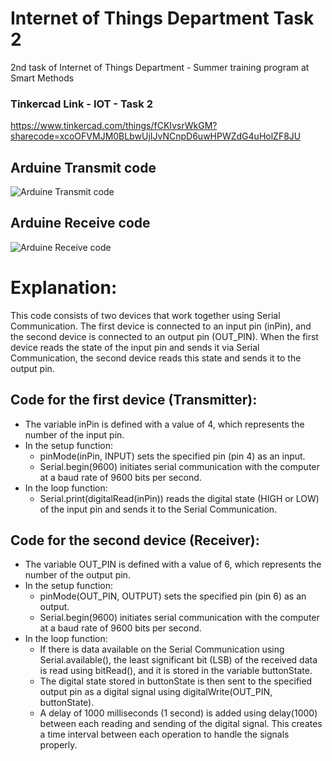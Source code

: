 # Internet of Things Department Task 2
2nd task of Internet of Things Department - Summer training program at Smart Methods


### Tinkercad Link - IOT - Task 2
https://www.tinkercad.com/things/fCKIvsrWkGM?sharecode=xcoOFVMJM0BLbwUjIJvNCnpD6uwHPWZdG4uHolZF8JU

## Arduine Transmit code 

![‏‏Arduine Transmit code ](https://github.com/H16Bw/Internet-of-Things-Department-Task-2/assets/139852537/82e543af-307d-42d0-9efc-b74e572511b5)

   

## Arduine Receive code 


![Arduine Receive code ](https://github.com/H16Bw/Internet-of-Things-Department-Task-2/assets/139852537/cb33d084-cb6b-4d5f-af15-1aaa9072c2e5)


# Explanation:

This code consists of two devices that work together using Serial Communication. The first device is connected to an input pin (inPin), and the second device is connected to an output pin (OUT_PIN). When the first device reads the state of the input pin and sends it via Serial Communication, the second device reads this state and sends it to the output pin.

## Code for the first device (Transmitter):

- The variable inPin is defined with a value of 4, which represents the number of the input pin.
- In the setup function:
  - pinMode(inPin, INPUT) sets the specified pin (pin 4) as an input.
  - Serial.begin(9600) initiates serial communication with the computer at a baud rate of 9600 bits per second.
- In the loop function:
  - Serial.print(digitalRead(inPin)) reads the digital state (HIGH or LOW) of the input pin and sends it to the Serial Communication.

## Code for the second device (Receiver):

- The variable OUT_PIN is defined with a value of 6, which represents the number of the output pin.
- In the setup function:
  - pinMode(OUT_PIN, OUTPUT) sets the specified pin (pin 6) as an output.
  - Serial.begin(9600) initiates serial communication with the computer at a baud rate of 9600 bits per second.
- In the loop function:
  - If there is data available on the Serial Communication using Serial.available(), the least significant bit (LSB) of the received data is read using bitRead(), and it is stored in the variable buttonState.
  - The digital state stored in buttonState is then sent to the specified output pin as a digital signal using digitalWrite(OUT_PIN, buttonState).
  - A delay of 1000 milliseconds (1 second) is added using delay(1000) between each reading and sending of the digital signal. This creates a time interval between each operation to handle the signals properly.
